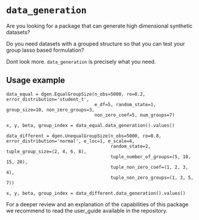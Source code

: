 # `data_generation`
Are you looking for a package that can generate high dimensional synthetic datasets?

Do you need datasets with a grouped structure so that you can test your group lasso based formulation?

Dont look more. `data_generation` is precisely what you need.

## Usage example

```
data_equal = dgen.EqualGroupSize(n_obs=5000, ro=0.2, error_distribution='student_t', 
                                 e_df=5, random_state=1, group_size=10, non_zero_groups=3, 
                                 non_zero_coef=5, num_groups=7)

x, y, beta, group_index = data_equal.data_generation().values()
```

```
data_different = dgen.UnequalGroupSize(n_obs=5000, ro=0.8, error_distribution='normal', e_loc=1, e_scale=4,
                                       random_state=2, tuple_group_size=(2, 4, 6, 8),
                                       tuple_number_of_groups=(5, 10, 15, 20),
                                       tuple_non_zero_coef=(1, 2, 3, 4),
                                       tuple_non_zero_groups=(1, 3, 5, 7))

x, y, beta, group_index = data_different.data_generation().values()
```

For a deeper review and an explanation of the capabilities of this package we recommend to read the user_guide available in the repository.